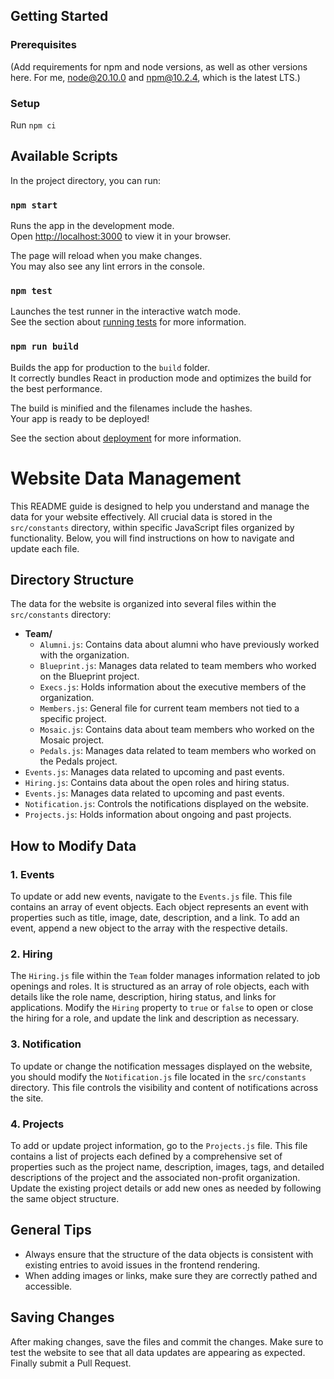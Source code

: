 ## Getting Started

### Prerequisites
(Add requirements for npm and node versions, as well as other versions here. For me, node@20.10.0 and npm@10.2.4, which is the latest LTS.)

### Setup
Run `npm ci` 

## Available Scripts

In the project directory, you can run:

### `npm start`

Runs the app in the development mode.\
Open [http://localhost:3000](http://localhost:3000) to view it in your browser.

The page will reload when you make changes.\
You may also see any lint errors in the console.

### `npm test`

Launches the test runner in the interactive watch mode.\
See the section about [running tests](https://facebook.github.io/create-react-app/docs/running-tests) for more information.

### `npm run build`

Builds the app for production to the `build` folder.\
It correctly bundles React in production mode and optimizes the build for the best performance.

The build is minified and the filenames include the hashes.\
Your app is ready to be deployed!

See the section about [deployment](https://facebook.github.io/create-react-app/docs/deployment) for more information.

# Website Data Management

This README guide is designed to help you understand and manage the data for your website effectively. All crucial data is stored in the `src/constants` directory, within specific JavaScript files organized by functionality. Below, you will find instructions on how to navigate and update each file.

## Directory Structure

The data for the website is organized into several files within the `src/constants` directory:

- **Team/**
  - `Alumni.js`: Contains data about alumni who have previously worked with the organization.
  - `Blueprint.js`: Manages data related to team members who worked on the Blueprint project.
  - `Execs.js`: Holds information about the executive members of the organization.
  - `Members.js`: General file for current team members not tied to a specific project.
  - `Mosaic.js`: Contains data about team members who worked on the Mosaic project.
  - `Pedals.js`: Manages data related to team members who worked on the Pedals project.
- `Events.js`: Manages data related to upcoming and past events.
- `Hiring.js`: Contains data about the open roles and hiring status.
- `Events.js`: Manages data related to upcoming and past events.
- `Notification.js`: Controls the notifications displayed on the website.
- `Projects.js`: Holds information about ongoing and past projects.

## How to Modify Data

### 1. Events

To update or add new events, navigate to the `Events.js` file. This file contains an array of event objects. Each object represents an event with properties such as title, image, date, description, and a link. To add an event, append a new object to the array with the respective details.

### 2. Hiring

The `Hiring.js` file within the `Team` folder manages information related to job openings and roles. It is structured as an array of role objects, each with details like the role name, description, hiring status, and links for applications. Modify the `Hiring` property to `true` or `false` to open or close the hiring for a role, and update the link and description as necessary.

### 3. Notification

To update or change the notification messages displayed on the website, you should modify the `Notification.js` file located in the `src/constants` directory. This file controls the visibility and content of notifications across the site.


### 4. Projects

To add or update project information, go to the `Projects.js` file. This file contains a list of projects each defined by a comprehensive set of properties such as the project name, description, images, tags, and detailed descriptions of the project and the associated non-profit organization. Update the existing project details or add new ones as needed by following the same object structure.

## General Tips

- Always ensure that the structure of the data objects is consistent with existing entries to avoid issues in the frontend rendering.
- When adding images or links, make sure they are correctly pathed and accessible.


## Saving Changes

After making changes, save the files and commit the changes. 
Make sure to test the website to see that all data updates are appearing as expected.
Finally submit a Pull Request.


